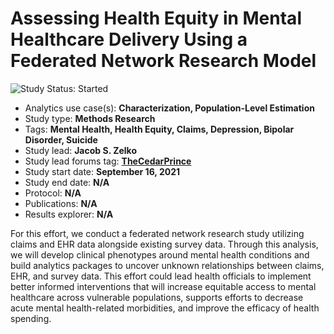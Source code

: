 Assessing Health Equity in Mental Healthcare Delivery Using a Federated Network Research Model
=============================================================================

<img src="https://img.shields.io/badge/Study%20Status-Started-blue.svg" alt="Study Status: Started">

- Analytics use case(s): **Characterization, Population-Level Estimation**
- Study type: **Methods Research**
- Tags: **Mental Health, Health Equity, Claims, Depression, Bipolar Disorder, Suicide**
- Study lead: **Jacob S. Zelko**
- Study lead forums tag: **[TheCedarPrince](https://forums.ohdsi.org/u/thecedarprince/summary)**
- Study start date: **September 16, 2021**
- Study end date: **N/A**
- Protocol: **N/A**
- Publications: **N/A**
- Results explorer: **N/A**

For this effort, we conduct a federated network research study utilizing claims and EHR data alongside existing survey data. 
Through this analysis, we will develop clinical phenotypes around mental health conditions and build analytics packages to uncover unknown relationships between claims, EHR, and survey data.
This effort could lead health officials to implement better informed interventions that will increase equitable access to mental healthcare across vulnerable populations, supports efforts to decrease acute mental health-related morbidities, and improve the efficacy of health spending.

